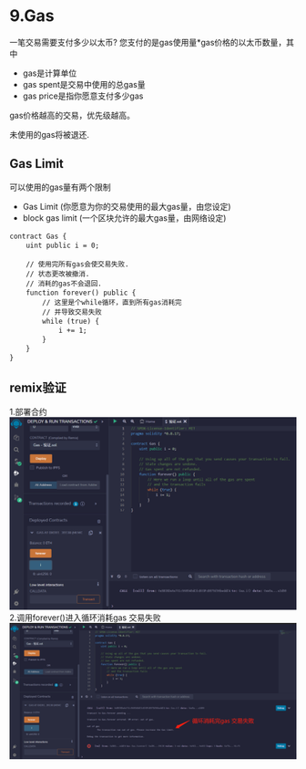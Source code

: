 # 9.Gas
一笔交易需要支付多少以太币?
您支付的是gas使用量*gas价格的以太币数量，其中

* gas是计算单位
* gas spent是交易中使用的总gas量
* gas price是指你愿意支付多少gas

gas价格越高的交易，优先级越高。

未使用的gas将被退还.

## Gas Limit
可以使用的gas量有两个限制

* Gas Limit (你愿意为你的交易使用的最大gas量，由您设定)
* block gas limit (一个区块允许的最大gas量，由网络设定)

```solidity
contract Gas {
    uint public i = 0;

    // 使用完所有gas会使交易失败.
    // 状态更改被撤消.
    // 消耗的gas不会退回.
    function forever() public {
        // 这里是个while循环，直到所有gas消耗完
        // 并导致交易失败
        while (true) {
            i += 1;
        }
    }
}
```

## remix验证
1.部署合约
![9-1.png](img/9-1.png)
2.调用forever()进入循环消耗gas 交易失败
![9-2.jpg](img/9-2.jpg)
